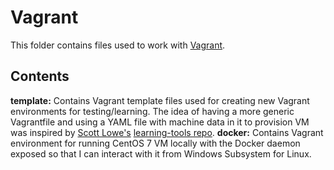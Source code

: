# Vagrant
This folder contains files used to work with [Vagrant][1].

## Contents
**template:** Contains Vagrant template files used for creating new Vagrant environments for testing/learning. The idea of having a more generic Vagrantfile and using a YAML file with machine data in it to provision VM was inspired by [Scott Lowe's][2] [learning-tools repo][3].
**docker:** Contains Vagrant environment for running CentOS 7 VM locally with the Docker daemon exposed so that I can interact with it from Windows Subsystem for Linux.

[1]: https://www.vagrantup.com/
[2]: https://blog.scottlowe.org/
[3]: https://github.com/scottslowe/learning-tools
